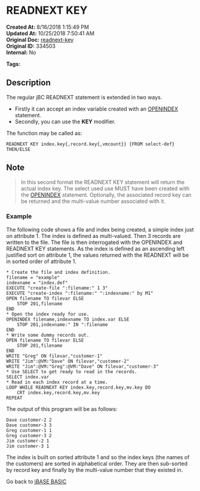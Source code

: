 # READNEXT KEY

**Created At:** 8/16/2018 1:15:49 PM  
**Updated At:** 10/25/2018 7:50:41 AM  
**Original Doc:** [readnext-key](https://docs.jbase.com/36868-jbase-basic/readnext-key)  
**Original ID:** 334503  
**Internal:** No  

**Tags:**
<badge text='jbc with indexes' vertical='middle' />
<badge text='file indexing' vertical='middle' />

## Description

The regular jBC READNEXT statement is extended in two ways.

- Firstly it can accept an index variable created with an [OPENINDEX](./../openindex) statement.
- Secondly, you can use the **KEY** modifier.

The function may be called as:

```
READNEXT KEY index.key{,record.key{,vmcount}} {FROM select-def} THEN/ELSE
```

## Note

> In this second format the READNEXT KEY statement will return the actual index key. The select used use MUST have been created with the [OPENINDEX](./../openindex) statement. Optionally, the associated record key can be returned and the multi-value number associated with it.

### Example

The following code shows a file and index being created, a simple index just on attribute 1. The index is defined as multi-valued. Then 3 records are written to the file. The file is then interrogated with the OPENINDEX and READNEXT KEY statements. As the index is defined as an ascending left justified sort on attribute 1, the values returned with the READNEXT will be in sorted order of attribute 1.

```
* Create the file and index definition.
filename = "example"
indexname = "index.def"
EXECUTE "create-file ":filename:" 1 3"
EXECUTE "create-index ":filename:" ":indexname:" by M1"
OPEN filename TO filevar ELSE
    STOP 201,filename
END
* Open the index ready for use.
OPENINDEX filename,indexname TO index.var ELSE
    STOP 201,indexname:" IN ":filename
END
* Write some dummy records out.
OPEN filename TO filevar ELSE
    STOP 201,filename
END
WRITE "Greg" ON filevar,"customer-1"
WRITE "Jim":@VM:"Dave" ON filevar,"customer-2"
WRITE "Jim":@VM:"Greg":@VM:"Dave" ON filevar,"customer-3"
* Use SELECT to get ready to read in the records.
SELECT index.var
* Read in each index record at a time.
LOOP WHILE READNEXT KEY index.key,record.key,mv.key DO
    CRT index.key,record.key,mv.key
REPEAT
```

The output of this program will be as follows:

```
Dave customer-2 2
Dave customer-3 3
Greg customer-1 1
Greg customer-3 2
Jim customer-2 1
Jim customer-3 1
```

The index is built on sorted attribute 1 and so the index keys (the names of the customers) are sorted in alphabetical order. They are then sub-sorted by record key and finally by the multi-value number that they existed in.

Go back to [jBASE BASIC](./../README.md)
